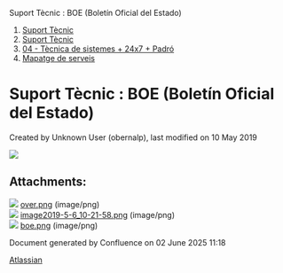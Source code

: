 Suport Tècnic : BOE (Boletín Oficial del Estado)  

1.  [Suport Tècnic](index.md)
2.  [Suport Tècnic](13893782.md)
3.  [04 - Tècnica de sistemes + 24x7 + Padró](26313202.md)
4.  [Mapatge de serveis](Mapatge-de-serveis_26313214.md)

Suport Tècnic : BOE (Boletín Oficial del Estado)
================================================

Created by Unknown User (obernalp), last modified on 10 May 2019

![](attachments/26313453/26313919.png)

Attachments:
------------

![](images/icons/bullet_blue.gif) [over.png](attachments/26313453/26313911.png) (image/png)  
![](images/icons/bullet_blue.gif) [image2019-5-6\_10-21-58.png](attachments/26313453/26313912.png) (image/png)  
![](images/icons/bullet_blue.gif) [boe.png](attachments/26313453/26313919.png) (image/png)  

Document generated by Confluence on 02 June 2025 11:18

[Atlassian](http://www.atlassian.com/)